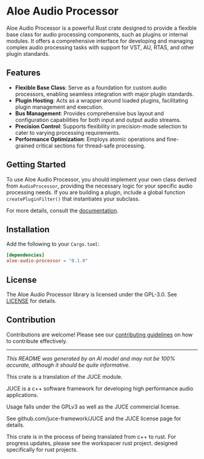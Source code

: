 # Aloe Audio Processor

Aloe Audio Processor is a powerful Rust crate designed to provide a flexible base class for audio processing components, such as plugins or internal modules. It offers a comprehensive interface for developing and managing complex audio processing tasks with support for VST, AU, RTAS, and other plugin standards.

## Features

- **Flexible Base Class**: Serve as a foundation for custom audio processors, enabling seamless integration with major plugin standards.
- **Plugin Hosting**: Acts as a wrapper around loaded plugins, facilitating plugin management and execution.
- **Bus Management**: Provides comprehensive bus layout and configuration capabilities for both input and output audio streams.
- **Precision Control**: Supports flexibility in precision-mode selection to cater to varying processing requirements.
- **Performance Optimization**: Employs atomic operations and fine-grained critical sections for thread-safe processing.

## Getting Started

To use Aloe Audio Processor, you should implement your own class derived from `AudioProcessor`, providing the necessary logic for your specific audio processing needs. If you are building a plugin, include a global function `createPluginFilter()` that instantiates your subclass.

For more details, consult the [documentation](https://github.com/klebs6/aloe-rs).

## Installation

Add the following to your `Cargo.toml`:

```toml
[dependencies]
aloe-audio-processor = "0.1.0"
```

## License

The Aloe Audio Processor library is licensed under the GPL-3.0. See [LICENSE](https://github.com/klebs6/aloe-rs/blob/main/LICENSE) for details.

## Contribution

Contributions are welcome! Please see our [contributing guidelines](https://github.com/klebs6/aloe-rs/blob/main/CONTRIBUTING.md) on how to contribute effectively.

---
*This README was generated by an AI model and may not be 100% accurate, although it should be quite informative.*

This crate is a translation of the JUCE module.

JUCE is a c++ software framework for developing high performance audio applications.

Usage falls under the GPLv3 as well as the JUCE commercial license.

See github.com/juce-framework/JUCE and the JUCE license page for details.

This crate is in the process of being translated from c++ to rust. For progress updates, please see the workspacer rust project. designed specifically for rust projects.
